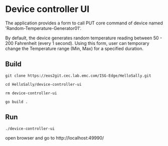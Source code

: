# Device controller UI

The application provides a form to call PUT core command of device named 'Random-Temperature-Generator01'. 

By default, the device generates random temperature reading between 50 - 200 Fahrenheit (every 1 second).
Using this form, user can temporary change the Temperature range (Min, Max) for a specified duration.


## Build

```
git clone https://eos2git.cec.lab.emc.com/ISG-Edge/HelloSally.git
```

```
cd HelloSally/device-controller-ui
```

```
rm device-controller-ui

go build .
```


## Run

```
./device-controller-ui
```

open browser and go to http://localhost:49990/


